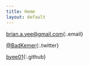 ```yaml
---
title: Home
layout: default
---
```


[brian.a.yee@gmail.com](mailto:brian.a.yee@gmail.com){:.email}

[@BadKemer](www.twitter.com/BadKemer){:.twitter}

[byee01](www.github.com.com/byee01){:.github}